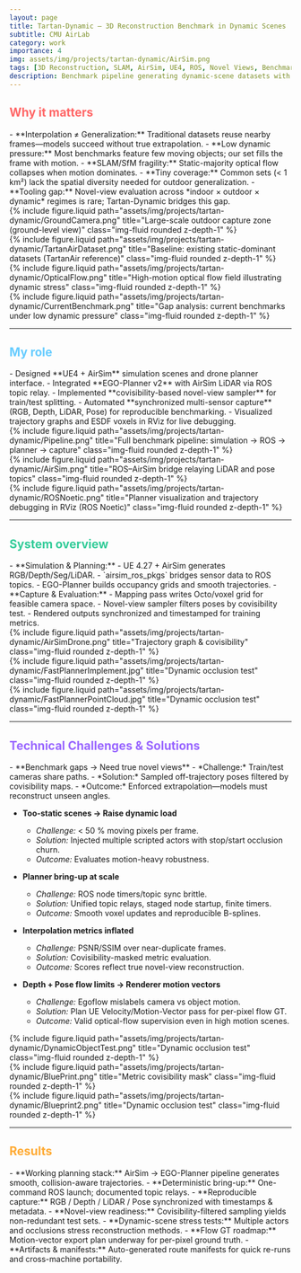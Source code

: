 ```yaml
---
layout: page
title: Tartan-Dynamic — 3D Reconstruction Benchmark in Dynamic Scenes
subtitle: CMU AirLab
category: work
importance: 4
img: assets/img/projects/tartan-dynamic/AirSim.png
tags: [3D Reconstruction, SLAM, AirSim, UE4, ROS, Novel Views, Benchmark]
description: Benchmark pipeline generating dynamic-scene datasets with true novel-view splits, synchronized simulation and planning stack, and reproducible RGB/Depth/LiDAR/pose capture.
---
```


<h2 style="color:#ff6666;">Why it matters</h2>
- **Interpolation ≠ Generalization:** Traditional datasets reuse nearby frames—models succeed without true extrapolation.  
- **Low dynamic pressure:** Most benchmarks feature few moving objects; our set fills the frame with motion.  
- **SLAM/SfM fragility:** Static-majority optical flow collapses when motion dominates.  
- **Tiny coverage:** Common sets (< 1 km²) lack the spatial diversity needed for outdoor generalization.  
- **Tooling gap:** Novel-view evaluation across *indoor × outdoor × dynamic* regimes is rare; Tartan-Dynamic bridges this gap.

<div class="row">
  <div class="col-sm mt-3">
    {% include figure.liquid 
       path="assets/img/projects/tartan-dynamic/GroundCamera.png" 
       title="Large-scale outdoor capture zone (ground-level view)" 
       class="img-fluid rounded z-depth-1" %}
  </div>
  <div class="col-sm mt-3">
    {% include figure.liquid 
       path="assets/img/projects/tartan-dynamic/TartanAirDataset.png" 
       title="Baseline: existing static-dominant datasets (TartanAir reference)" 
       class="img-fluid rounded z-depth-1" %}
  </div>
  <div class="col-sm mt-3">
    {% include figure.liquid 
       path="assets/img/projects/tartan-dynamic/OpticalFlow.png" 
       title="High-motion optical flow field illustrating dynamic stress" 
       class="img-fluid rounded z-depth-1" %}
  </div>
  <div class="col-sm mt-3">
    {% include figure.liquid 
       path="assets/img/projects/tartan-dynamic/CurrentBenchmark.png" 
       title="Gap analysis: current benchmarks under low dynamic pressure" 
       class="img-fluid rounded z-depth-1" %}
  </div>
</div>

---

<h2 style="color:#66ccff;">My role</h2>
- Designed **UE4 + AirSim** simulation scenes and drone planner interface.  
- Integrated **EGO-Planner v2** with AirSim LiDAR via ROS topic relay.  
- Implemented **covisibility-based novel-view sampler** for train/test splitting.  
- Automated **synchronized multi-sensor capture** (RGB, Depth, LiDAR, Pose) for reproducible benchmarking.  
- Visualized trajectory graphs and ESDF voxels in RViz for live debugging.

<div class="row">
  <div class="col-sm mt-3">
    {% include figure.liquid 
       path="assets/img/projects/tartan-dynamic/Pipeline.png" 
       title="Full benchmark pipeline: simulation → ROS → planner → capture" 
       class="img-fluid rounded z-depth-1" %}
  </div>
  <div class="col-sm mt-3">
    {% include figure.liquid 
       path="assets/img/projects/tartan-dynamic/AirSim.png" 
       title="ROS–AirSim bridge relaying LiDAR and pose topics" 
       class="img-fluid rounded z-depth-1" %}
  </div>
  <div class="col-sm mt-3">
    {% include figure.liquid 
       path="assets/img/projects/tartan-dynamic/ROSNoetic.png" 
       title="Planner visualization and trajectory debugging in RViz (ROS Noetic)" 
       class="img-fluid rounded z-depth-1" %}
  </div>
</div>

---

<h2 style="color:#33cc99;">System overview</h2>
- **Simulation & Planning:**  
  - UE 4.27 + AirSim generates RGB/Depth/Seg/LiDAR.  
  - `airsim_ros_pkgs` bridges sensor data to ROS topics.  
  - EGO-Planner builds occupancy grids and smooth trajectories.  
- **Capture & Evaluation:**  
  - Mapping pass writes Octo/voxel grid for feasible camera space.  
  - Novel-view sampler filters poses by covisibility test.  
  - Rendered outputs synchronized and timestamped for training metrics.

<div class="row">
  <div class="col-sm mt-3">{% include figure.liquid path="assets/img/projects/tartan-dynamic/AirSimDrone.png" title="Trajectory graph & covisibility" class="img-fluid rounded z-depth-1" %}</div>
  <div class="col-sm mt-3">{% include figure.liquid path="assets/img/projects/tartan-dynamic/FastPlannerImplement.jpg" title="Dynamic occlusion test" class="img-fluid rounded z-depth-1" %}</div>
   <div class="col-sm mt-3">{% include figure.liquid path="assets/img/projects/tartan-dynamic/FastPlannerPointCloud.jpg" title="Dynamic occlusion test" class="img-fluid rounded z-depth-1" %}</div>
</div>

---

<h2 style="color:#9966ff;">Technical Challenges & Solutions</h2>
- **Benchmark gaps → Need true novel views**  
  - *Challenge:* Train/test cameras share paths.  
  - *Solution:* Sampled off-trajectory poses filtered by covisibility maps.  
  - *Outcome:* Enforced extrapolation—models must reconstruct unseen angles.

- **Too-static scenes → Raise dynamic load**

  - _Challenge:_ < 50 % moving pixels per frame.
  - _Solution:_ Injected multiple scripted actors with stop/start occlusion churn.
  - _Outcome:_ Evaluates motion-heavy robustness.

- **Planner bring-up at scale**

  - _Challenge:_ ROS node timers/topic sync brittle.
  - _Solution:_ Unified topic relays, staged node startup, finite timers.
  - _Outcome:_ Smooth voxel updates and reproducible B-splines.

- **Interpolation metrics inflated**

  - _Challenge:_ PSNR/SSIM over near-duplicate frames.
  - _Solution:_ Covisibility-masked metric evaluation.
  - _Outcome:_ Scores reflect true novel-view reconstruction.

- **Depth + Pose flow limits → Renderer motion vectors**
  - _Challenge:_ Egoflow mislabels camera vs object motion.
  - _Solution:_ Plan UE Velocity/Motion-Vector pass for per-pixel flow GT.
  - _Outcome:_ Valid optical-flow supervision even in high motion scenes.

<div class="row">
  <div class="col-sm mt-3">{% include figure.liquid path="assets/img/projects/tartan-dynamic/DynamicObjectTest.png" title="Dynamic occlusion test" class="img-fluid rounded z-depth-1" %}</div>
  <div class="col-sm mt-3">{% include figure.liquid path="assets/img/projects/tartan-dynamic/BluePrint.png" title="Metric covisibility mask" class="img-fluid rounded z-depth-1" %}</div>
  <div class="col-sm mt-3">{% include figure.liquid path="assets/img/projects/tartan-dynamic/Blueprint2.png" title="Dynamic occlusion test" class="img-fluid rounded z-depth-1" %}</div>
</div>

---

<h2 style="color:#ffaa33;">Results</h2>
- **Working planning stack:** AirSim → EGO-Planner pipeline generates smooth, collision-aware trajectories.  
- **Deterministic bring-up:** One-command ROS launch; documented topic relays.  
- **Reproducible capture:** RGB / Depth / LiDAR / Pose synchronized with timestamps & metadata.  
- **Novel-view readiness:** Covisibility-filtered sampling yields non-redundant test sets.  
- **Dynamic-scene stress tests:** Multiple actors and occlusions stress reconstruction methods.  
- **Flow GT roadmap:** Motion-vector export plan underway for per-pixel ground truth.  
- **Artifacts & manifests:** Auto-generated route manifests for quick re-runs and cross-machine portability.

